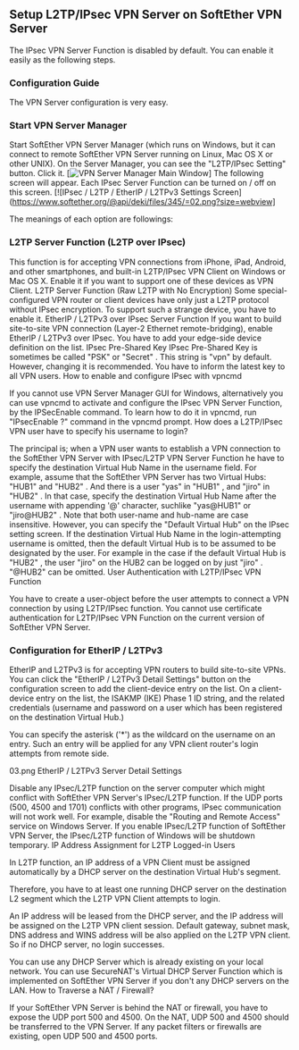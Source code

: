 ## Setup L2TP/IPsec VPN Server on SoftEther VPN Server

The IPsec VPN Server Function is disabled by default. You can enable it easily as the following steps.

### Configuration Guide

The VPN Server configuration is very easy.

### Start VPN Server Manager

Start SoftEther VPN Server Manager (which runs on Windows, but it can connect to remote SoftEther VPN Server running on Linux, Mac OS X or other UNIX). On the Server Manager, you can see the "L2TP/IPsec Setting" button. Click it.
[![VPN Server Manager Main Window](https://www.softether.org/@api/deki/files/344/=01.png?size=webview)]
The following screen will appear. Each IPsec Server Function can be turned on / off on this screen.
[![IPsec / L2TP / EtherIP / L2TPv3 Settings Screen](https://www.softether.org/@api/deki/files/345/=02.png?size=webview]

The meanings of each option are followings:

###  L2TP Server Function (L2TP over IPsec)

This function is for accepting VPN connections from iPhone, iPad, Android, and other smartphones, and built-in L2TP/IPsec VPN Client on Windows or Mac OS X. Enable it if you want to support one of these devices as VPN Client.
L2TP Server Function (Raw L2TP with No Encryption)
Some special-configured VPN router or client devices have only just a L2TP protocol without IPsec encryption. To support such a strange device, you have to enable it.
EtherIP / L2TPv3 over IPsec Server Function
If you want to build site-to-site VPN connection (Layer-2 Ethernet remote-bridging), enable EtherIP / L2TPv3 over IPsec. You have to add your edge-side device definition on the list.
IPsec Pre-Shared Key
IPsec Pre-Shared Key is sometimes be called "PSK" or "Secret" . This string is "vpn" by default. However, changing it is recommended. You have to inform the latest key to all VPN users.
How to enable and configure IPsec with vpncmd

If you cannot use VPN Server Manager GUI for Windows, alternatively you can use vpncmd to activate and configure the IPsec VPN Server Function, by the IPSecEnable command. To learn how to do it in vpncmd, run "IPsecEnable ?" command in the vpncmd prompt.
How does a L2TP/IPsec VPN user have to specify his username to login?

The principal is; when a VPN user wants to establish a VPN connection to the SoftEther VPN Server with IPsec/L2TP VPN Server Function he have to specify the destination Virtual Hub Name in the username field.
For example, assume that the SoftEther VPN Server has two Virtual Hubs: "HUB1" and "HUB2" . And there is a user "yas" in "HUB1" , and "jiro" in "HUB2" .
In that case, specify the destination Virtual Hub Name after the username with appending '@' character, suchlike "yas@HUB1" or "jiro@HUB2" . Note that both user-name and hub-name are case insensitive.
However, you can specify the "Default Virtual Hub" on the IPsec setting screen. If the destination Virtual Hub Name in the login-attempting username is omitted, then the default Virtual Hub is to be assumed to be designated by the user.
For example in the case if the default Virtual Hub is "HUB2" , the user "jiro" on the HUB2 can be logged on by just "jiro" . "@HUB2" can be omitted.
User Authentication with L2TP/IPsec VPN Function

You have to create a user-object before the user attempts to connect a VPN connection by using L2TP/IPsec function. You cannot use certificate authentication for L2TP/IPsec VPN Function on the current version of SoftEther VPN Server.

### Configuration for EtherIP / L2TPv3

EtherIP and L2TPv3 is for accepting VPN routers to build site-to-site VPNs. You can click the "EtherIP / L2TPv3 Detail Settings" button on the configuration screen to add the client-device entry on the list. On a client-device entry on the list, the ISAKMP (IKE) Phase 1 ID string, and the related credentials (username and password on a user which has been registered on the destination Virtual Hub.)

You can specify the asterisk ('*') as the wildcard on the username on an entry. Such an entry will be applied for any VPN client router's login attempts from remote side.


03.png
EtherIP / L2TPv3 Server Detail Settings

Disable any IPsec/L2TP function on the server computer which might conflict with SoftEther VPN Server's IPsec/L2TP function. If the UDP ports (500, 4500 and 1701) conflicts with other programs, IPsec communication will not work well.
For example, disable the "Routing and Remote Access" service on Windows Server.
If you enable IPsec/L2TP function of SoftEther VPN Server, the IPsec/L2TP function of Windows will be shutdown temporary.
IP Address Assignment for L2TP Logged-in Users

In L2TP function, an IP address of a VPN Client must be assigned automatically by a DHCP server on the destination Virtual Hub's segment.

Therefore, you have to at least one running DHCP server on the destination L2 segment which the L2TP VPN Client attempts to login.

An IP address will be leased from the DHCP server, and the IP address will be assigned on the L2TP VPN client session. Default gateway, subnet mask, DNS address and WINS address will be also applied on the L2TP VPN client. So if no DHCP server, no login successes.

You can use any DHCP Server which is already existing on your local network. You can use SecureNAT's Virtual DHCP Server Function which is implemented on SoftEther VPN Server if you don't any DHCP servers on the LAN.
How to Traverse a NAT / Firewall?

If your SoftEther VPN Server is behind the NAT or firewall, you have to expose the UDP port 500 and 4500. On the NAT, UDP 500 and 4500 should be transferred to the VPN Server. If any packet filters or firewalls are existing, open UDP 500 and 4500 ports.
